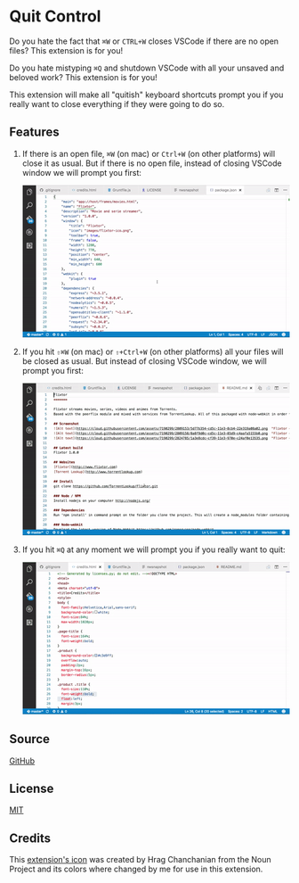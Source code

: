 # Quit Control

Do you hate the fact that `⌘W` or `CTRL+W` closes VSCode if there are no open files? This extension is for you!

Do you hate mistyping `⌘Q` and shutdown VSCode with all your unsaved and beloved work? This extension is for you!

This extension will make all "quitish" keyboard shortcuts prompt you if you really want to close everything if they were going to do so.

## Features

1. If there is an open file, `⌘W` (on mac) or `Ctrl+W` (on other platforms) will close it as usual. But if there is no open file, instead of closing VSCode window we will prompt you first:

    ![Close Tab](images/closeTab.gif)

2. If you hit `⇧⌘W` (on mac) or `⇧+Ctrl+W` (on other platforms) all your files will be closed as usual. But instead of closing VSCode window, we will prompt you first:

    ![Close All Tabs](images/closeAllTabs.gif)

3. If you hit `⌘Q` at any moment we will prompt you if you really want to quit:

    ![Quit](images/quit.gif)


## Source

[GitHub](https://github.com/artdiniz/quitControlVSCode)

## License

[MIT](https://raw.githubusercontent.com/artdiniz/quitControlVSCode/master/LICENSE)

## Credits

This [extension's icon](https://github.com/artdiniz/quitControlVSCode/blob/master/images/icon.png) was created by Hrag Chanchanian from the Noun Project and its colors where changed by me for use in this extension.